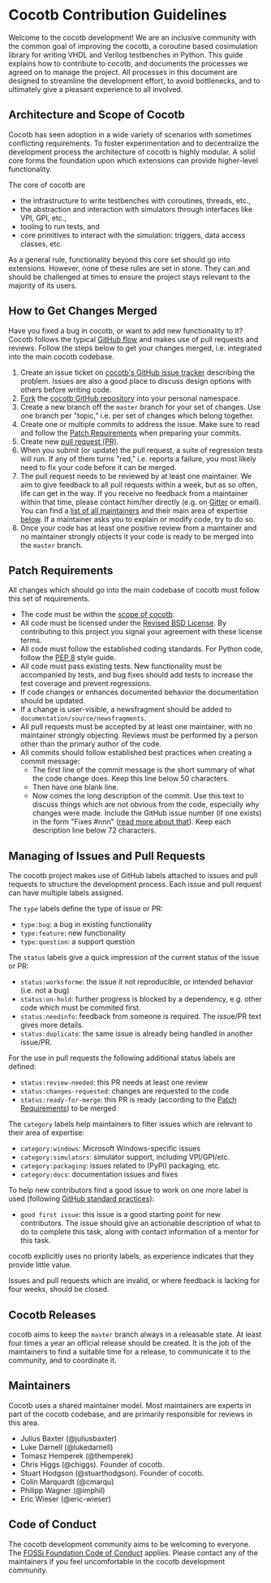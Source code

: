 Cocotb Contribution Guidelines
==============================

Welcome to the cocotb development!
We are an inclusive community with the common goal of improving the cocotb, a coroutine based cosimulation library for writing VHDL and Verilog testbenches in Python.
This guide explains how to contribute to cocotb, and documents the processes we agreed on to manage the project.
All processes in this document are designed to streamline the development effort, to avoid bottlenecks, and to ultimately give a pleasant experience to all involved.

Architecture and Scope of Cocotb
--------------------------------

Cocotb has seen adoption in a wide variety of scenarios with sometimes conflicting requirements.
To foster experimentation and to decentralize the development process the architecture of cocotb is highly modular.
A solid core forms the foundation upon which extensions can provide higher-level functionality.

The core of cocotb are
- the infrastructure to write testbenches with coroutines, threads, etc.,
- the abstraction and interaction with simulators through interfaces like VPI, GPI, etc.,
- tooling to run tests, and
- core primitives to interact with the simulation: triggers, data access classes, etc.

As a general rule, functionality beyond this core set should go into extensions.
However, none of these rules are set in stone.
They can and should be challenged at times to ensure the project stays relevant to the majority of its users.


How to Get Changes Merged
-------------------------

Have you fixed a bug in cocotb, or want to add new functionality to it?
Cocotb follows the typical [GitHub flow](https://guides.github.com/introduction/flow/) and makes use of pull requests and reviews.
Follow the steps below to get your changes merged, i.e. integrated into the main cocotb codebase.

1. Create an issue ticket on [cocotb's GitHub issue tracker](https://github.com/cocotb/cocotb/issues) describing the problem.
   Issues are also a good place to discuss design options with others before writing code.
2. [Fork](https://help.github.com/articles/fork-a-repo/) the [cocotb GitHub repository](https://github.com/cocotb/cocotb) into your personal namespace.
3. Create a new branch off the `master` branch for your set of changes.
   Use one branch per "topic," i.e. per set of changes which belong together.
4. Create one or multiple commits to address the issue.
   Make sure to read and follow the [Patch Requirements](#patch-requirements) when preparing your commits.
5. Create new [pull request (PR)](https://github.com/cocotb/cocotb/pulls).
6. When you submit (or update) the pull request, a suite of regression tests will run.
   If any of them turns "red," i.e. reports a failure, you most likely need to fix your code before it can be merged.
7. The pull request needs to be reviewed by at least one maintainer.
   We aim to give feedback to all pull requests within a week, but as so often, life can get in the way.
   If you receive no feedback from a maintainer within that time, please contact him/her directly (e.g. on [Gitter](https://gitter.im/cocotb) or email). You can find a [list of all maintainers](#maintainers) and their main area of expertise [below](#maintainers).
   If a maintainer asks you to explain or modify code, try to do so.
8. Once your code has at least one positive review from a maintainer and no maintainer strongly objects it your code is ready to be merged into the `master` branch.


Patch Requirements
------------------

All changes which should go into the main codebase of cocotb must follow this set of requirements.

- The code must be within the [scope of cocotb](#architecture-and-scope-of-cocotb).
- All code must be licensed under the [Revised BSD License](https://github.com/cocotb/cocotb/blob/master/LICENSE).
  By contributing to this project you signal your agreement with these license terms.
- All code must follow the established coding standards.
  For Python code, follow the [PEP 8](https://www.python.org/dev/peps/pep-0008/) style guide.
- All code must pass existing tests.
  New functionality must be accompanied by tests, and bug fixes should add tests to increase the test coverage and prevent regressions.
- If code changes or enhances documented behavior the documentation should be updated.
- If a change is user-visible, a newsfragment should be added to `documentation/source/newsfragments`.
- All pull requests must be accepted by at least one maintainer, with no maintainer strongly objecting.
  Reviews must be performed by a person other than the primary author of the code.
- All commits should follow established best practices when creating a commit message:
   - The first line of the commit message is the short summary of what the code change does.
     Keep this line below 50 characters.
   - Then have one blank line.
   - Now comes the long description of the commit.
     Use this text to discuss things which are not obvious from the code, especially *why* changes were made.
     Include the GitHub issue number (if one exists) in the form "Fixes #nnn" ([read more about that](https://help.github.com/articles/closing-issues-using-keywords/)).
     Keep each description line below 72 characters.


Managing of Issues and Pull Requests
------------------------------------

The cocotb project makes use of GitHub labels attached to issues and pull requests to structure the development process.
Each issue and pull request can have multiple labels assigned.

The `type` labels define the type of issue or PR:
- `type:bug`: a bug in existing functionality
- `type:feature`: new functionality
- `type:question`: a support question

The `status` labels give a quick impression of the current status of the issue or PR:
- `status:worksforme`: the issue it not reproducible, or intended behavior (i.e. not a bug)
- `status:on-hold`: further progress is blocked by a dependency, e.g. other code which must be commited first.
- `status:needinfo`: feedback from someone is required. The issue/PR text gives more details.
- `status:duplicate`: the same issue is already being handled in another issue/PR.

For the use in pull requests the following additional status labels are defined:
- `status:review-needed`: this PR needs at least one review
- `status:changes-requested`: changes are requested to the code
- `status:ready-for-merge`: this PR is ready (according to the [Patch Requirements](#patch-requirements)) to be merged

The `category` labels help maintainers to filter issues which are relevant to their area of expertise:
- `category:windows`: Microsoft Windows-specific issues
- `category:simulators`: simulator support, including VPI/GPI/etc.
- `category:packaging`: issues related to (PyPi) packaging, etc.
- `category:docs`: documentation issues and fixes

To help new contributors find a good issue to work on one more label is used (following [GitHub standard practices](#https://help.github.com/articles/helping-new-contributors-find-your-project-with-labels/)):
- `good first issue`: this issue is a good starting point for new contributors.
  The issue should give an actionable description of what to do to complete this task, along with contact information of a mentor for this task.

cocotb explicitly uses no priority labels, as experience indicates that they provide little value.

Issues and pull requests which are invalid, or where feedback is lacking for four weeks, should be closed.

Cocotb Releases
---------------

cocotb aims to keep the `master` branch always in a releasable state.
At least four times a year an official release should be created.
It is the job of the maintainers to find a suitable time for a release, to communicate it to the community, and to coordinate it.


Maintainers
-----------

Cocotb uses a shared maintainer model.
Most maintainers are experts in part of the cocotb codebase, and are primarily responsible for reviews in this area.

- Julius Baxter (@juliusbaxter)
- Luke Darnell (@lukedarnell)
- Tomasz Hemperek (@themperek)
- Chris Higgs (@chiggs).
  Founder of cocotb.
- Stuart Hodgson (@stuarthodgson).
  Founder of cocotb.
- Colin Marquardt (@cmarqu)
- Philipp Wagner (@imphil)
- Eric Wieser (@eric-wieser)

Code of Conduct
---------------

The cocotb development community aims to be welcoming to everyone.
The [FOSSi Foundation Code of Conduct](https://www.fossi-foundation.org/code-of-conduct) applies.
Please contact any of the maintainers if you feel uncomfortable in the cocotb development community.
